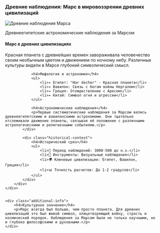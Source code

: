 <div class="history-section ancient-mars-observations">
    <h3>Древние наблюдения: Марс в мировоззрении древних цивилизаций</h3>
    <div class="mission-details">
        <div class="mission-image-container">
            <img src="ancient-mars-observations.jpg" alt="Древние наблюдения Марса" class="mission-image">
            <div class="image-caption">
                <p>Древнеегипетские астрономические наблюдения за Марсом</p>
            </div>
        </div>
        <div class="mission-description">
            <div class="description-content">
                <h4>Марс в древних цивилизациях</h4>
                <p>Красная планета с древнейших времен завораживала человечество своим необычным цветом и движением по ночному небу. Различные культуры видели в Марсе глубокий символический смысл.</p>
                
                <h4>Мифология и астрономия</h4>
                <ul>
                    <li>✦ Египет: "Har decher" - Красная планета</li>
                    <li>✦ Вавилон: Связь с богом войны Нергалом</li>
                    <li>✦ Греция: Отождествление с Аресом</li>
                    <li>✦ Китай: Символ огня и агрессии</li>
                </ul>
                
                <h4>Астрономические наблюдения</h4>
                <p>Первые систематические наблюдения за Марсом велись древнеегипетскими и вавилонскими астрономами. Они тщательно отслеживали движение планеты, связывая её положение с различными астрологическими и религиозными событиями.</p>
            </div>
            
            <div class="historical-context">
                <h4>Исторический срез</h4>
                <ul>
                    <li>📅 Период наблюдений: 3000-500 до н.э.</li>
                    <li>🔭 Инструменты: Визуальные наблюдения</li>
                    <li>🌍 Ключевые цивилизации: Египет, Вавилон, Греция</li>
                    <li>📊 Точность расчетов: До 1-2 градусов</li>
                </ul>
            </div>
        </div>
    </div>
    
    
    <div class="additional-info">
        <h4>Культурное значение</h4>
        <p>Марс всегда был больше, чем просто планета. Для древних цивилизаций это был живой символ, олицетворяющий войну, страсть и космический порядок. Наблюдения за Марсом были не только научными, но и глубоко философскими и духовными.</p>
    </div>
</div>



